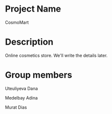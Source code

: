 # Project Name
  CosmoMart
# Description
Online cosmetics store. We'll write the details later.
# Group members
Uteuliyeva Dana

Medelbay Adina

 Murat Dias
